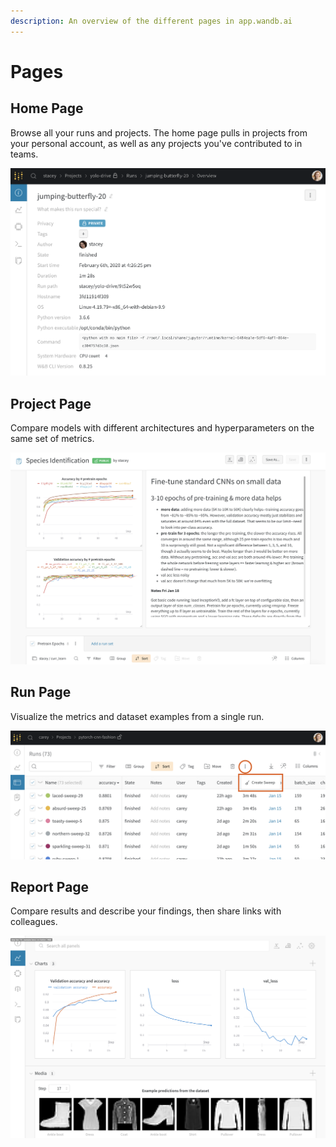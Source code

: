 ```yaml
---
description: An overview of the different pages in app.wandb.ai
---
```


# Pages

## Home Page

Browse all your runs and projects. The home page pulls in projects from your personal account, as well as any projects you've contributed to in teams. 

![](../../.gitbook/assets/image%20%2841%29.png)

## Project Page

Compare models with different architectures and hyperparameters on the same set of metrics.

![](../../.gitbook/assets/image%20%2829%29.png)

## Run Page

Visualize the metrics and dataset examples from a single run.

![](../../.gitbook/assets/image%20%2818%29.png)

## Report Page

Compare results and describe your findings, then share links with colleagues.

![](../../.gitbook/assets/image%20%2832%29.png)

